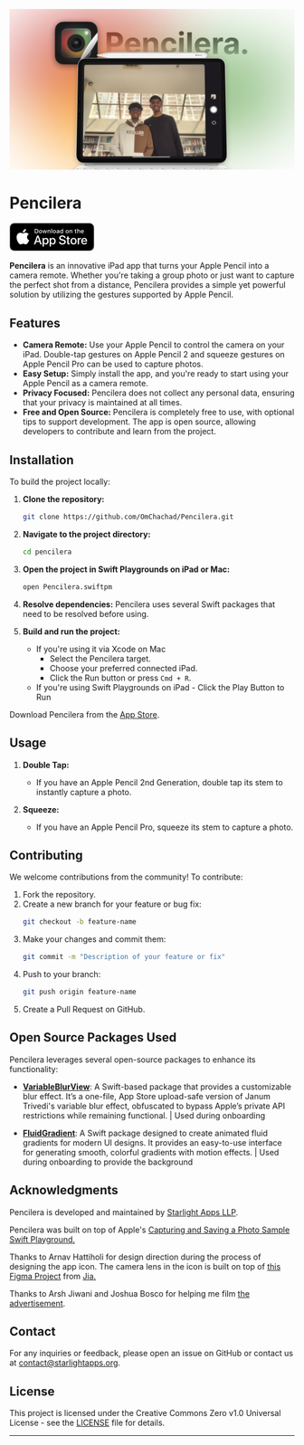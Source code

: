 
![Pencilera](./images/OG.png)

# Pencilera


<a href=https://apps.apple.com/app/pencilera/id6550425272 target="_blank">
  <img src="./images/Download%20on%20the%20App%20Store%20Badge.png" alt="Download on the App Store" height="50">
</a>

**Pencilera** is an innovative iPad app that turns your Apple Pencil into a camera remote. Whether you're taking a group photo or just want to capture the perfect shot from a distance, Pencilera provides a simple yet powerful solution by utilizing the gestures supported by Apple Pencil.


## Features

- **Camera Remote:** Use your Apple Pencil to control the camera on your iPad. Double-tap gestures on Apple Pencil 2 and squeeze gestures on Apple Pencil Pro can be used to capture photos.
- **Easy Setup:** Simply install the app, and you're ready to start using your Apple Pencil as a camera remote.
- **Privacy Focused:** Pencilera does not collect any personal data, ensuring that your privacy is maintained at all times.
- **Free and Open Source:** Pencilera is completely free to use, with optional tips to support development. The app is open source, allowing developers to contribute and learn from the project.


## Installation

To build the project locally:

1. **Clone the repository:**
    ```bash
    git clone https://github.com/OmChachad/Pencilera.git
    ```
2. **Navigate to the project directory:**
    ```bash
    cd pencilera
    ```
3. **Open the project in Swift Playgrounds on iPad or Mac:**
    ```bash
    open Pencilera.swiftpm
    ```
4. **Resolve dependencies:**
    Pencilera uses several Swift packages that need to be resolved before using.

5. **Build and run the project:**
    - If you're using it via Xcode on Mac
        - Select the Pencilera target.
        - Choose your preferred connected iPad.
        - Click the Run button or press `Cmd + R`.
    - If you're using Swift Playgrounds on iPad
	      - Click the Play Button to Run

Download Pencilera from the [App Store](https://apps.apple.com/app/pencilera/id6550425272).

## Usage

1. **Double Tap:**
    - If you have an Apple Pencil 2nd Generation, double tap its stem to instantly capture a photo.

2. **Squeeze:**
    - If you have an Apple Pencil Pro, squeeze its stem to capture a photo.


## Contributing

We welcome contributions from the community! To contribute:

1. Fork the repository.
2. Create a new branch for your feature or bug fix:
    ```bash
    git checkout -b feature-name
    ```
3. Make your changes and commit them:
    ```bash
    git commit -m "Description of your feature or fix"
    ```
4. Push to your branch:
    ```bash
    git push origin feature-name
    ```
5. Create a Pull Request on GitHub.

## Open Source Packages Used

Pencilera leverages several open-source packages to enhance its functionality:

- **[VariableBlurView](https://github.com/aheze/VariableBlurView)**: A Swift-based package that provides a customizable blur effect. It’s a one-file, App Store upload-safe version of Janum Trivedi's variable blur effect, obfuscated to bypass Apple’s private API restrictions while remaining functional. | Used during onboarding

- **[FluidGradient](https://github.com/Cindori/FluidGradient)**: A Swift package designed to create animated fluid gradients for modern UI designs. It provides an easy-to-use interface for generating smooth, colorful gradients with motion effects. | Used during onboarding to provide the background


## Acknowledgments

Pencilera is developed and maintained by [Starlight Apps LLP](https://starlightapps.org).

Pencilera was built on top of Apple's [Capturing and Saving a Photo Sample Swift Playground.](https://developer.apple.com/tutorials/sample-apps/capturingphotos-captureandsave)

Thanks to Arnav Hattiholi for design direction during the process of designing the app icon. The camera lens in the icon is built on top of [this Figma Project](https://www.figma.com/community/file/1317819493946895912/iphone-15-recreation) from [Jia.](https://x.com/upintheozone)

Thanks to Arsh Jiwani and Joshua Bosco for helping me film [the advertisement](https://youtu.be/KeqcXczX-es).

## Contact

For any inquiries or feedback, please open an issue on GitHub or contact us at contact@starlightapps.org.

## License

This project is licensed under the Creative Commons Zero v1.0 Universal License - see the [LICENSE](LICENSE) file for details.

---
